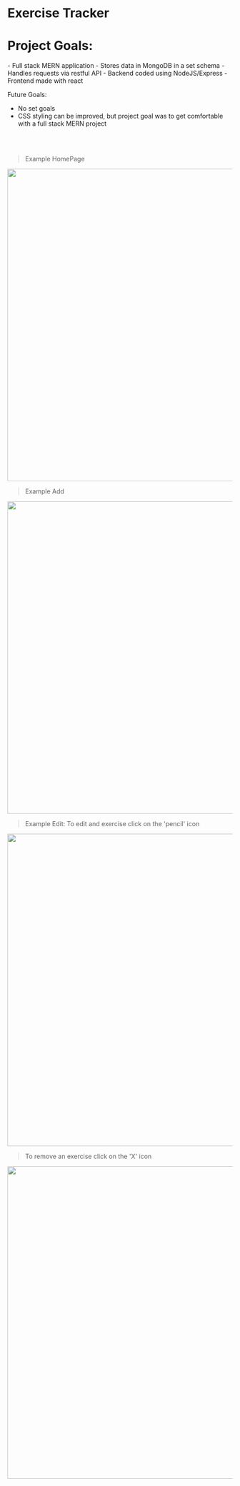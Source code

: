 # Exercise Tracker


<h1>Project Goals:</h1>
- Full stack MERN application
- Stores data in MongoDB in a set schema 
- Handles requests via restful API
- Backend coded using NodeJS/Express
- Frontend made with react

Future Goals:
- No set goals
- CSS styling can be improved, but project goal was to get comfortable with a full stack MERN project
<br />
<br />

> Example HomePage
<img src="https://user-images.githubusercontent.com/51865580/180842338-459b3bd5-4f5a-47f6-808c-4e8c7034dd97.png" width="750" height="700"/>


> Example Add
<img src="https://user-images.githubusercontent.com/51865580/180842357-ba0587dd-1fe8-49f4-be89-b229fc38b314.png" width="750" height="700"/>


> Example Edit:
> To edit and exercise click on the 'pencil' icon
<img src="https://user-images.githubusercontent.com/51865580/180842349-55ae3bb6-26d2-4bab-8479-4ac084e921d7.png" width="750" height="700"/>

> To remove an exercise click on the 'X' icon
<img src="https://user-images.githubusercontent.com/51865580/180844715-17d3010a-0ac8-4cc1-b580-dba7c9d8b0b8.png" width="750" height="700"/>
